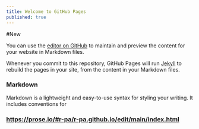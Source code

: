 ```yaml
---
title: Welcome to GitHub Pages
published: true
---
```

#New

You can use the [editor on GitHub](https://github.com/pawrav/rpawar.github.io/edit/main/README.md) to maintain and preview the content for your website in Markdown files.

Whenever you commit to this repository, GitHub Pages will run [Jekyll](https://jekyllrb.com/) to rebuild the pages in your site, from the content in your Markdown files.

### Markdown

Markdown is a lightweight and easy-to-use syntax for styling your writing. It includes conventions for


### https://prose.io/#r-pa/r-pa.github.io/edit/main/index.html
